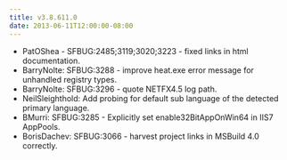 ```yaml
---
title: v3.8.611.0
date: 2013-06-11T12:00:00-08:00
---
```


* PatOShea - SFBUG:2485;3119;3020;3223 - fixed links in html documentation.
* BarryNolte: SFBUG:3288 - improve heat.exe error message for unhandled registry types.
* BarryNolte: SFBUG:3296 - quote NETFX4.5 log path.
* NeilSleighthold: Add probing for default sub language of the detected primary language.
* BMurri: SFBUG:3285 - Explicitly set enable32BitAppOnWin64 in IIS7 AppPools.
* BorisDachev: SFBUG:3066 - harvest project links in MSBuild 4.0 correctly.
